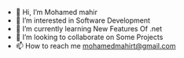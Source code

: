 - 👋 Hi, I’m Mohamed mahir
- 👀 I’m interested in Software Development
- 🌱 I’m currently learning New Features Of .net
- 💞️ I’m looking to collaborate on Some Projects
- 📫 How to reach me mohamedmahirt@gmail.com 

<!---
mohamedmahirt/mohamedmahirt is a ✨ special ✨ repository because its `README.md` (this file) appears on your GitHub profile.
You can click the Preview link to take a look at your changes.
--->
